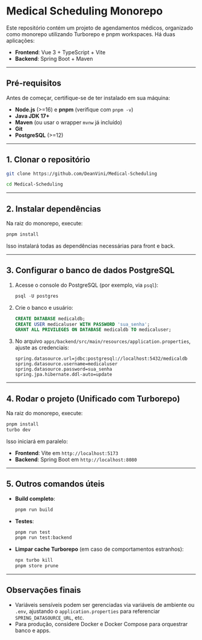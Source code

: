 # Medical Scheduling Monorepo

Este repositório contém um projeto de agendamentos médicos, organizado como monorepo utilizando Turborepo e pnpm workspaces. Há duas aplicações:

- **Frontend**: Vue 3 + TypeScript + Vite  
- **Backend**: Spring Boot + Maven  

---

## Pré-requisitos

Antes de começar, certifique-se de ter instalado em sua máquina:

- **Node.js** (>=16) e **pnpm** (verifique com `pnpm -v`)  
- **Java JDK 17+**  
- **Maven** (ou usar o wrapper `mvnw` já incluído)  
- **Git**  
- **PostgreSQL** (>=12)

---

## 1. Clonar o repositório

```bash
git clone https://github.com/DeanVini/Medical-Scheduling

cd Medical-Scheduling
```

---

## 2. Instalar dependências

Na raiz do monorepo, execute:

```bash
pnpm install
```

Isso instalará todas as dependências necessárias para front e back.

---

## 3. Configurar o banco de dados PostgreSQL

1. Acesse o console do PostgreSQL (por exemplo, via `psql`):
   ```sql
   psql -U postgres
   ```
2. Crie o banco e usuário:
   ```sql
   CREATE DATABASE medicaldb;
   CREATE USER medicaluser WITH PASSWORD 'sua_senha';
   GRANT ALL PRIVILEGES ON DATABASE medicaldb TO medicaluser;
   ```
3. No arquivo `apps/backend/src/main/resources/application.properties`, ajuste as credenciais:
   ```properties
   spring.datasource.url=jdbc:postgresql://localhost:5432/medicaldb
   spring.datasource.username=medicaluser
   spring.datasource.password=sua_senha
   spring.jpa.hibernate.ddl-auto=update
   ```

---

## 4. Rodar o projeto (Unificado com Turborepo)

Na raiz do monorepo, execute:

```bash
pnpm install
turbo dev
```

Isso iniciará em paralelo:
- **Frontend**: Vite em `http://localhost:5173`  
- **Backend**: Spring Boot em `http://localhost:8080`

---

## 5. Outros comandos úteis

- **Build completo**:
  ```bash
  pnpm run build
  ```
- **Testes**:
  ```bash
  pnpm run test
  pnpm run test:backend
  ```
- **Limpar cache Turborepo** (em caso de comportamentos estranhos):
  ```bash
  npx turbo kill
  pnpm store prune
  ```

---

## Observações finais

- Variáveis sensíveis podem ser gerenciadas via variáveis de ambiente ou `.env`, ajustando o `application.properties` para referenciar `SPRING_DATASOURCE_URL`, etc.  
- Para produção, considere Docker e Docker Compose para orquestrar banco e apps.

